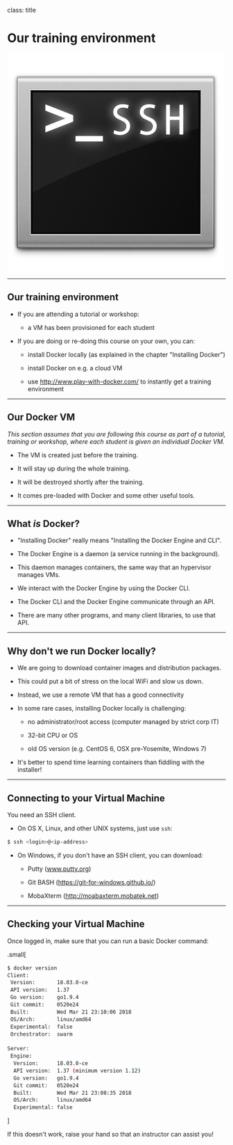 class: title

# Our training environment

![SSH terminal](images/title-our-training-environment.jpg)

---

## Our training environment

- If you are attending a tutorial or workshop:

  - a VM has been provisioned for each student

- If you are doing or re-doing this course on your own, you can:

  - install Docker locally (as explained in the chapter "Installing Docker")

  - install Docker on e.g. a cloud VM

  - use http://www.play-with-docker.com/ to instantly get a training environment

---

## Our Docker VM

*This section assumes that you are following this course as part of
a tutorial, training or workshop, where each student is given an
individual Docker VM.*

- The VM is created just before the training.

- It will stay up during the whole training.

- It will be destroyed shortly after the training.

- It comes pre-loaded with Docker and some other useful tools.

---

## What *is* Docker?

- "Installing Docker" really means "Installing the Docker Engine and CLI".

- The Docker Engine is a daemon (a service running in the background).

- This daemon manages containers, the same way that an hypervisor manages VMs.

- We interact with the Docker Engine by using the Docker CLI.

- The Docker CLI and the Docker Engine communicate through an API.

- There are many other programs, and many client libraries, to use that API.

---

## Why don't we run Docker locally?

- We are going to download container images and distribution packages.

- This could put a bit of stress on the local WiFi and slow us down.

- Instead, we use a remote VM that has a good connectivity

- In some rare cases, installing Docker locally is challenging:

  - no administrator/root access (computer managed by strict corp IT)

  - 32-bit CPU or OS

  - old OS version (e.g. CentOS 6, OSX pre-Yosemite, Windows 7)

- It's better to spend time learning containers than fiddling with the installer!

---

## Connecting to your Virtual Machine

You need an SSH client.

* On OS X, Linux, and other UNIX systems, just use `ssh`:

```bash
$ ssh <login>@<ip-address>
```

* On Windows, if you don't have an SSH client, you can download:

  * Putty (www.putty.org)

  * Git BASH (https://git-for-windows.github.io/)

  * MobaXterm (http://moabaxterm.mobatek.net)

---

## Checking your Virtual Machine

Once logged in, make sure that you can run a basic Docker command:

.small[
```bash
$ docker version
Client:
 Version:       18.03.0-ce
 API version:   1.37
 Go version:    go1.9.4
 Git commit:    0520e24
 Built:         Wed Mar 21 23:10:06 2018
 OS/Arch:       linux/amd64
 Experimental:  false
 Orchestrator:  swarm

Server:
 Engine:
  Version:      18.03.0-ce
  API version:  1.37 (minimum version 1.12)
  Go version:   go1.9.4
  Git commit:   0520e24
  Built:        Wed Mar 21 23:08:35 2018
  OS/Arch:      linux/amd64
  Experimental: false
```
]

If this doesn't work, raise your hand so that an instructor can assist you!
